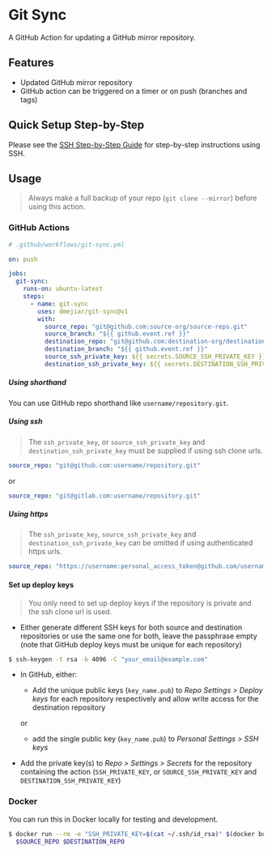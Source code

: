 # Git Sync

A GitHub Action for updating a GitHub mirror repository.

## Features

- Updated GitHub mirror repository
- GitHub action can be triggered on a timer or on push (branches and tags)

## Quick Setup Step-by-Step

Please see the [SSH Step-by-Step Guide](README-SSH-Step-by-Step-Guide.md) for step-by-step instructions using SSH.

## Usage

> Always make a full backup of your repo (`git clone --mirror`) before using this action.

### GitHub Actions

```yml
# .github/workflows/git-sync.yml

on: push

jobs:
  git-sync:
    runs-on: ubuntu-latest
    steps:
      - name: git-sync
        uses: dmejiar/git-sync@v1
        with:
          source_repo: "git@github.com:source-org/source-repo.git"
          source_branch: "${{ github.event.ref }}"
          destination_repo: "git@github.com:destination-org/destination-repo.git"
          destination_branch: "${{ github.event.ref }}"
          source_ssh_private_key: ${{ secrets.SOURCE_SSH_PRIVATE_KEY }}
          destination_ssh_private_key: ${{ secrets.DESTINATION_SSH_PRIVATE_KEY }}

```

##### Using shorthand

You can use GitHub repo shorthand like `username/repository.git`.

##### Using ssh

> The `ssh_private_key`, or `source_ssh_private_key` and `destination_ssh_private_key` must be supplied if using ssh clone urls.

```yml
source_repo: "git@github.com:username/repository.git"
```
or
```yml
source_repo: "git@gitlab.com:username/repository.git"
```

##### Using https

> The `ssh_private_key`, `source_ssh_private_key` and `destination_ssh_private_key` can be omitted if using authenticated https urls.

```yml
source_repo: "https://username:personal_access_token@github.com/username/repository.git"
```

#### Set up deploy keys

> You only need to set up deploy keys if the repository is private and the ssh clone url is used.

- Either generate different SSH keys for both source and destination repositories or use the same one for both, leave the passphrase empty (note that GitHub deploy keys must be unique for each repository)

```sh
$ ssh-keygen -t rsa -b 4096 -C "your_email@example.com"
```

- In GitHub, either:

  - Add the unique public keys (`key_name.pub`) to _Repo Settings > Deploy keys_ for each repository respectively and allow write access for the destination repository

  or

  - add the single public key (`key_name.pub`) to _Personal Settings > SSH keys_

- Add the private key(s) to _Repo > Settings > Secrets_ for the repository containing the action (`SSH_PRIVATE_KEY`, or `SOURCE_SSH_PRIVATE_KEY` and `DESTINATION_SSH_PRIVATE_KEY`)

### Docker

You can run this in Docker locally for testing and development.

```sh
$ docker run --rm -e "SSH_PRIVATE_KEY=$(cat ~/.ssh/id_rsa)" $(docker build -q .) \
  $SOURCE_REPO $DESTINATION_REPO
```

